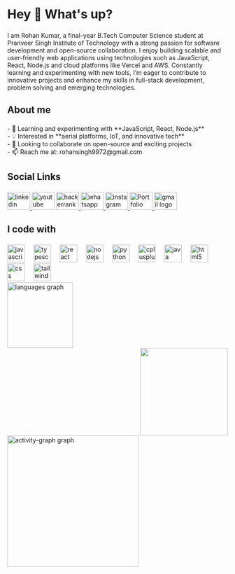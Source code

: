 <h1 align="left">Hey 👋 What's up?</h1>

###

<p align="left">I am Rohan Kumar, a final-year B.Tech Computer Science student at Pranveer Singh Institute of Technology with a strong passion for software development and open-source collaboration. I enjoy building scalable and user-friendly web applications using technologies such as JavaScript, React, Node.js and cloud platforms like Vercel and AWS. Constantly learning and experimenting with new tools, I’m eager to contribute to innovative projects and enhance my skills in full-stack development, problem solving and emerging technologies.</p>

###

<h2 align="left">About me</h2>

###

<p align="left">- 🌱 Learning and experimenting with **JavaScript, React, Node.js**  <br>- 💡 Interested in **aerial platforms, IoT, and innovative tech**  <br>- 🤝 Looking to collaborate on open-source and exciting projects  <br>- 📫 Reach me at: rohansingh9972@gmail.com</p>

###

<h2 align="left">Social Links</h2>

###

<div align="left">
  <a href="https://www.linkedin.com/in/rohan-singh-16019a31a/" target="_blank">
    <img src="https://raw.githubusercontent.com/maurodesouza/profile-readme-generator/master/src/assets/icons/social/linkedin/default.svg" width="52" height="40" alt="linkedin logo"  />
  </a>
  <img src="https://raw.githubusercontent.com/maurodesouza/profile-readme-generator/master/src/assets/icons/social/youtube/default.svg" width="52" height="40" alt="youtube logo"  />
  <a href="https://www.hackerrank.com/profile/2k22csai2211588" target="_blank">
    <img src="https://raw.githubusercontent.com/maurodesouza/profile-readme-generator/master/src/assets/icons/social/hackerrank/default.svg" width="52" height="40" alt="hackerrank logo"  />
  </a>
  <a href="+91 7307986851" target="_blank">
    <img src="https://raw.githubusercontent.com/maurodesouza/profile-readme-generator/master/src/assets/icons/social/whatsapp/default.svg" width="52" height="40" alt="whatsapp logo"  />
  </a>
  <a href="https://www.instagram.com/terrific_rohan/" target="_blank">
    <img src="https://raw.githubusercontent.com/maurodesouza/profile-readme-generator/master/src/assets/icons/social/instagram/default.svg" width="52" height="40" alt="instagram logo"  />
  </a>
  <a href="https://rohanportfolio2807.vercel.app/" target="_blank">
    <img src="https://www.svgrepo.com/show/2730/portfolio.svg" width="52" height="40" alt="Portfolio logo"  />
  </a>
  <a href="rohansingh9972@gmail.com" target="_blank">
    <img src="https://raw.githubusercontent.com/maurodesouza/profile-readme-generator/master/src/assets/icons/social/gmail/default.svg" width="52" height="40" alt="gmail logo"  />
  </a>
</div>

###

<h2 align="left">I code with</h2>

###

<div align="left">
  <img src="https://cdn.jsdelivr.net/gh/devicons/devicon/icons/javascript/javascript-original.svg" height="40" alt="javascript logo"  />
  <img width="12" />
  <img src="https://cdn.jsdelivr.net/gh/devicons/devicon/icons/typescript/typescript-original.svg" height="40" alt="typescript logo"  />
  <img width="12" />
  <img src="https://cdn.jsdelivr.net/gh/devicons/devicon/icons/react/react-original.svg" height="40" alt="react logo"  />
  <img width="12" />
  <img src="https://cdn.jsdelivr.net/gh/devicons/devicon/icons/nodejs/nodejs-original.svg" height="40" alt="nodejs logo"  />
  <img width="12" />
  <img src="https://cdn.jsdelivr.net/gh/devicons/devicon/icons/python/python-original.svg" height="40" alt="python logo"  />
  <img width="12" />
  <img src="https://cdn.jsdelivr.net/gh/devicons/devicon/icons/cplusplus/cplusplus-original.svg" height="40" alt="cplusplus logo"  />
  <img width="12" />
  <img src="https://cdn.jsdelivr.net/gh/devicons/devicon/icons/java/java-original.svg" height="40" alt="java logo"  />
  <img width="12" />
  <img src="https://cdn.jsdelivr.net/gh/devicons/devicon/icons/html5/html5-original.svg" height="40" alt="html5 logo"  />
  <img width="12" />
  <img src="https://cdn.jsdelivr.net/gh/devicons/devicon/icons/css3/css3-original.svg" height="40" alt="css logo"  />
  <img width="12" />
  <img src="https://cdn.jsdelivr.net/gh/devicons/devicon/icons/tailwindcss/tailwindcss-original-wordmark.svg" height="40" alt="tailwindcss logo"  />
</div>







<div align="left">
  <img src="https://github-readme-stats.vercel.app/api/top-langs?username=Rohan73079&locale=en&hide_title=false&layout=compact&card_width=320&langs_count=5&theme=dracula&hide_border=false&order=2" height="150" alt="languages graph"  />
  <div align="right">
  <img height="200" src="https://user-images.githubusercontent.com/74038190/212749171-b84692a8-2b04-4e3b-93ca-ac14705da224.gif"  />
</div>
  <img src="https://github-readme-activity-graph.vercel.app/graph?username=Rohan73079&radius=16&theme=react&area=true&order=5" height="300" alt="activity-graph graph"  />
</div>




